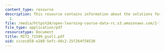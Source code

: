 ```yaml
---
content_type: resource
description: This resource contains information about the solutions for problem set
  1.
file: /media/https%3A/open-learning-course-data-rc.s3.amazonaws.com/2-71-optics-spring-2009/cccec858e2885efcddc225f264f58530_MIT2_71S09_gsol1.pdf
file_type: application/pdf
resourcetype: Document
title: MIT2_71S09_gsol1.pdf
uid: cccec858-e288-5efc-ddc2-25f264f58530
---
```

